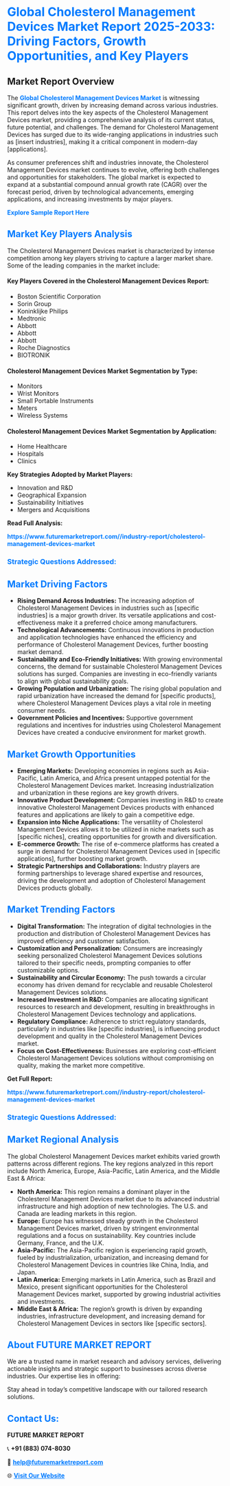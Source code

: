 <h1 style="color: #007BFF;">Global Cholesterol Management Devices Market Report 2025-2033: Driving Factors, Growth Opportunities, and Key Players</h1>

<section id="overview">
<h2>Market Report Overview</h2>
<p>The <a href="https://www.futuremarketreport.com//industry-report/cholesterol-management-devices-market" style="color: #007BFF; text-decoration: none;"><strong>Global Cholesterol Management Devices Market</strong></a> is witnessing significant growth, driven by increasing demand across various industries. This report delves into the key aspects of the Cholesterol Management Devices market, providing a comprehensive analysis of its current status, future potential, and challenges. The demand for Cholesterol Management Devices has surged due to its wide-ranging applications in industries such as [insert industries], making it a critical component in modern-day [applications].</p>
<p>As consumer preferences shift and industries innovate, the Cholesterol Management Devices market continues to evolve, offering both challenges and opportunities for stakeholders. The global market is expected to expand at a substantial compound annual growth rate (CAGR) over the forecast period, driven by technological advancements, emerging applications, and increasing investments by major players.</p>
</section>

<section id="overview">
<p><a href="https://www.futuremarketreport.com//request-sample/reportId=77053" style="color: #007BFF; text-decoration: none;"><strong>Explore Sample Report Here</strong></a></p>
</section>

<section id="key-players">
<h2 style="color: #007BFF;">Market Key Players Analysis</h2>
<p>The Cholesterol Management Devices market is characterized by intense competition among key players striving to capture a larger market share. Some of the leading companies in the market include:</p>
<h4>Key Players Covered in the Cholesterol Management Devices Report:</h4>
<ul><li>Boston Scientific Corporation</li><li>Sorin Group</li><li>Koninklijke Philips</li><li>Medtronic</li><li>Abbott</li><li>Abbott</li><li>Abbott</li><li>Roche Diagnostics</li><li>BIOTRONIK</li></ul>
<h4>Cholesterol Management Devices Market Segmentation by Type:</h4>
<ul><li>Monitors</li><li>Wrist Monitors</li><li>Small Portable Instruments</li><li>Meters</li><li>Wireless Systems</li></ul>

<h4>Cholesterol Management Devices Market Segmentation by Application:</h4>
<ul><li>Home Healthcare</li><li>Hospitals</li><li>Clinics</li></ul>
<p><strong>Key Strategies Adopted by Market Players:</strong></p>
<ul>
<li>Innovation and R&D</li>
<li>Geographical Expansion</li>
<li>Sustainability Initiatives</li>
<li>Mergers and Acquisitions</li>
</ul>
</section>

<section>
<p><strong>Read Full Analysis: </strong></p><a href="https://www.futuremarketreport.com//industry-report/cholesterol-management-devices-market" style="color: #007BFF; text-decoration: none;"><strong>https://www.futuremarketreport.com//industry-report/cholesterol-management-devices-market</strong></a>
<h3 style="color: #007BFF;">Strategic Questions Addressed:</h3>
</section>

<section id="driving-factors">
<h2 style="color: #007BFF;">Market Driving Factors</h2>
<ul>
<li><strong>Rising Demand Across Industries:</strong> The increasing adoption of Cholesterol Management Devices in industries such as [specific industries] is a major growth driver. Its versatile applications and cost-effectiveness make it a preferred choice among manufacturers.</li>
<li><strong>Technological Advancements:</strong> Continuous innovations in production and application technologies have enhanced the efficiency and performance of Cholesterol Management Devices, further boosting market demand.</li>
<li><strong>Sustainability and Eco-Friendly Initiatives:</strong> With growing environmental concerns, the demand for sustainable Cholesterol Management Devices solutions has surged. Companies are investing in eco-friendly variants to align with global sustainability goals.</li>
<li><strong>Growing Population and Urbanization:</strong> The rising global population and rapid urbanization have increased the demand for [specific products], where Cholesterol Management Devices plays a vital role in meeting consumer needs.</li>
<li><strong>Government Policies and Incentives:</strong> Supportive government regulations and incentives for industries using Cholesterol Management Devices have created a conducive environment for market growth.</li>
</ul>
</section>

<section id="growth-opportunities">
<h2 style="color: #007BFF;">Market Growth Opportunities</h2>
<ul>
<li><strong>Emerging Markets:</strong> Developing economies in regions such as Asia-Pacific, Latin America, and Africa present untapped potential for the Cholesterol Management Devices market. Increasing industrialization and urbanization in these regions are key growth drivers.</li>
<li><strong>Innovative Product Development:</strong> Companies investing in R&D to create innovative Cholesterol Management Devices products with enhanced features and applications are likely to gain a competitive edge.</li>
<li><strong>Expansion into Niche Applications:</strong> The versatility of Cholesterol Management Devices allows it to be utilized in niche markets such as [specific niches], creating opportunities for growth and diversification.</li>
<li><strong>E-commerce Growth:</strong> The rise of e-commerce platforms has created a surge in demand for Cholesterol Management Devices used in [specific applications], further boosting market growth.</li>
<li><strong>Strategic Partnerships and Collaborations:</strong> Industry players are forming partnerships to leverage shared expertise and resources, driving the development and adoption of Cholesterol Management Devices products globally.</li>
</ul>
</section>

<section id="trending-factors">
<h2 style="color: #007BFF;">Market Trending Factors</h2>
<ul>
<li><strong>Digital Transformation:</strong> The integration of digital technologies in the production and distribution of Cholesterol Management Devices has improved efficiency and customer satisfaction.</li>
<li><strong>Customization and Personalization:</strong> Consumers are increasingly seeking personalized Cholesterol Management Devices solutions tailored to their specific needs, prompting companies to offer customizable options.</li>
<li><strong>Sustainability and Circular Economy:</strong> The push towards a circular economy has driven demand for recyclable and reusable Cholesterol Management Devices solutions.</li>
<li><strong>Increased Investment in R&D:</strong> Companies are allocating significant resources to research and development, resulting in breakthroughs in Cholesterol Management Devices technology and applications.</li>
<li><strong>Regulatory Compliance:</strong> Adherence to strict regulatory standards, particularly in industries like [specific industries], is influencing product development and quality in the Cholesterol Management Devices market.</li>
<li><strong>Focus on Cost-Effectiveness:</strong> Businesses are exploring cost-efficient Cholesterol Management Devices solutions without compromising on quality, making the market more competitive.</li>
</ul>
</section>

<section>
<p><strong>Get Full Report: </strong></p><a href="https://www.futuremarketreport.com//industry-report/cholesterol-management-devices-market" style="color: #007BFF; text-decoration: none;"><strong>https://www.futuremarketreport.com//industry-report/cholesterol-management-devices-market</strong></a>
<h3 style="color: #007BFF;">Strategic Questions Addressed:</h3>
</section>


<section id="regional-analysis">
<h2 style="color: #007BFF;">Market Regional Analysis</h2>
<p>The global Cholesterol Management Devices market exhibits varied growth patterns across different regions. The key regions analyzed in this report include North America, Europe, Asia-Pacific, Latin America, and the Middle East & Africa:</p>
<ul>
<li><strong>North America:</strong> This region remains a dominant player in the Cholesterol Management Devices market due to its advanced industrial infrastructure and high adoption of new technologies. The U.S. and Canada are leading markets in this region.</li>
<li><strong>Europe:</strong> Europe has witnessed steady growth in the Cholesterol Management Devices market, driven by stringent environmental regulations and a focus on sustainability. Key countries include Germany, France, and the U.K.</li>
<li><strong>Asia-Pacific:</strong> The Asia-Pacific region is experiencing rapid growth, fueled by industrialization, urbanization, and increasing demand for Cholesterol Management Devices in countries like China, India, and Japan.</li>
<li><strong>Latin America:</strong> Emerging markets in Latin America, such as Brazil and Mexico, present significant opportunities for the Cholesterol Management Devices market, supported by growing industrial activities and investments.</li>
<li><strong>Middle East & Africa:</strong> The region’s growth is driven by expanding industries, infrastructure development, and increasing demand for Cholesterol Management Devices in sectors like [specific sectors].</li>
</ul>
</section>

<footer>
<h2 style="color: #007BFF;">About FUTURE MARKET REPORT</h2>
<p>We are a trusted name in market research and advisory services, delivering actionable insights and strategic support to businesses across diverse industries. Our expertise lies in offering:</p>

<p>Stay ahead in today’s competitive landscape with our tailored research solutions.</p>

<h2 style="color: #007BFF;">Contact Us:</h2>
<p><strong>FUTURE MARKET REPORT</strong></p>
<p>📞 <strong>+91 (883) 074-8030</strong></p>
<p>📧 <strong><a href="mailto:help@futuremarketreport.com" style="color: #007BFF;">help@futuremarketreport.com</a></strong></p>
<p>🌐 <strong><a href="https://www.futuremarketreport.com/" style="color: #007BFF;">Visit Our Website</a></strong></p>
</footer>